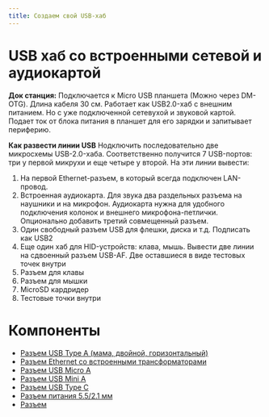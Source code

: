 ```yaml
---
title: Создаем свой USB-хаб
---
```

# USB хаб со встроенными сетевой и аудиокартой
**Док станция:**
Подключается к Micro USB планшета (Можно через DM-OTG). Длина кабеля 30 см.
Работает как USB2.0-хаб с внешним питанием. Но с уже подключенной сетевухой и звуковой картой.
Подает ток от блока питания в планшет для его зарядки и запитывает периферию.

**Как развести линии USB**
Нодключить последовательно две микросхемы USB-2.0-хаба. Соответственно получится 7 USB-портов: три у первой микрухи и еще четыре у второй. На эти линии вывести:  

1) На первой Ethernet-разъем, в который всегда подключен LAN-провод.
2) Встроенная аудиокарта. Для звука два раздельных разъема на наушники и на микрофон. Аудиокарта нужна для удобного подключения колонок и внешнего микрофона-петлички. Опционально добавить третий совмещенный разъем. 
3) Один свободный разъем USB для флешки, диска и т.д. Подписать как USB2
4) Еще один хаб для HID-устройств: клава, мышь. Вывести две линии на сдвоенный разъем USB-AF. Две оставшиеся в виде тестовых точек внутри
5) Разъем для клавы
6) Разъем для мышки
7) MicroSD кардридер
8) Тестовые точки внутри


# Компоненты
- [Разъем USB Type A (мама, двойной, горизонтальный)](https://www.lcsc.com/product-detail/span-style-background-color-ff0-USB-span-Connectors_Jing-Extension-of-the-Electronic-Co-907-111A1022D10200_C12049.html)
- [Разъем Ethernet со встроенными трансформаторами]()
- [Разъем USB Micro A]()
- [Разъем USB Mini A]()
- [Разъем USB Type C]()
- [Разъем питания 5.5/2.1 мм]()
- [Разъем ]()






